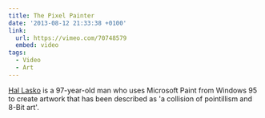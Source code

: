 ```yaml
---
title: The Pixel Painter
date: '2013-08-12 21:33:38 +0100'
link:
  url: https://vimeo.com/70748579
  embed: video
tags:
  - Video
  - Art
---
```

[Hal Lasko][1] is a 97-year-old man who uses Microsoft Paint from Windows 95 to create artwork that has been described as 'a collision of pointillism and 8-Bit art'.

[1]: http://hallasko.com/
